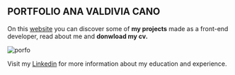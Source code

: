 
## PORTFOLIO ANA VALDIVIA CANO
On this [website](https://ana-valdivia.netlify.app/#/) you can discover some of **my projects** made as a front-end developer, read about me and **donwload my cv.** 

![porfo](https://user-images.githubusercontent.com/60483557/200837697-3fc49055-9cdb-4279-a61f-6b0fbb9d1da7.jpg)

Visit my [Linkedin](https://www.linkedin.com/in/anavaldiviacano/) for more information about my education and experience.

